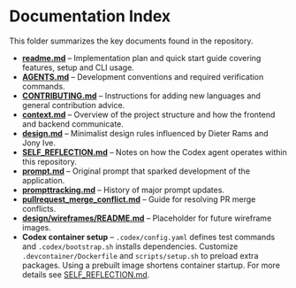 # Documentation Index

This folder summarizes the key documents found in the repository.

- **[readme.md](../readme.md)** – Implementation plan and quick start guide covering features, setup and CLI usage.
- **[AGENTS.md](../AGENTS.md)** – Development conventions and required verification commands.
- **[CONTRIBUTING.md](../CONTRIBUTING.md)** – Instructions for adding new languages and general contribution advice.
- **[context.md](../context.md)** – Overview of the project structure and how the frontend and backend communicate.
- **[design.md](../design.md)** – Minimalist design rules influenced by Dieter Rams and Jony Ive.
- **[SELF_REFLECTION.md](../SELF_REFLECTION.md)** – Notes on how the Codex agent operates within this repository.
- **[prompt.md](../prompt.md)** – Original prompt that sparked development of the application.
- **[prompttracking.md](../prompttracking.md)** – History of major prompt updates.
- **[pullrequest_merge_conflict.md](../pullrequest_merge_conflict.md)** – Guide for resolving PR merge conflicts.
- **[design/wireframes/README.md](../design/wireframes/README.md)** – Placeholder for future wireframe images.
- **Codex container setup** – `.codex/config.yaml` defines test commands and `.codex/bootstrap.sh` installs dependencies. Customize `.devcontainer/Dockerfile` and `scripts/setup.sh` to preload extra packages. Using a prebuilt image shortens container startup. For more details see [SELF_REFLECTION.md](../SELF_REFLECTION.md).

